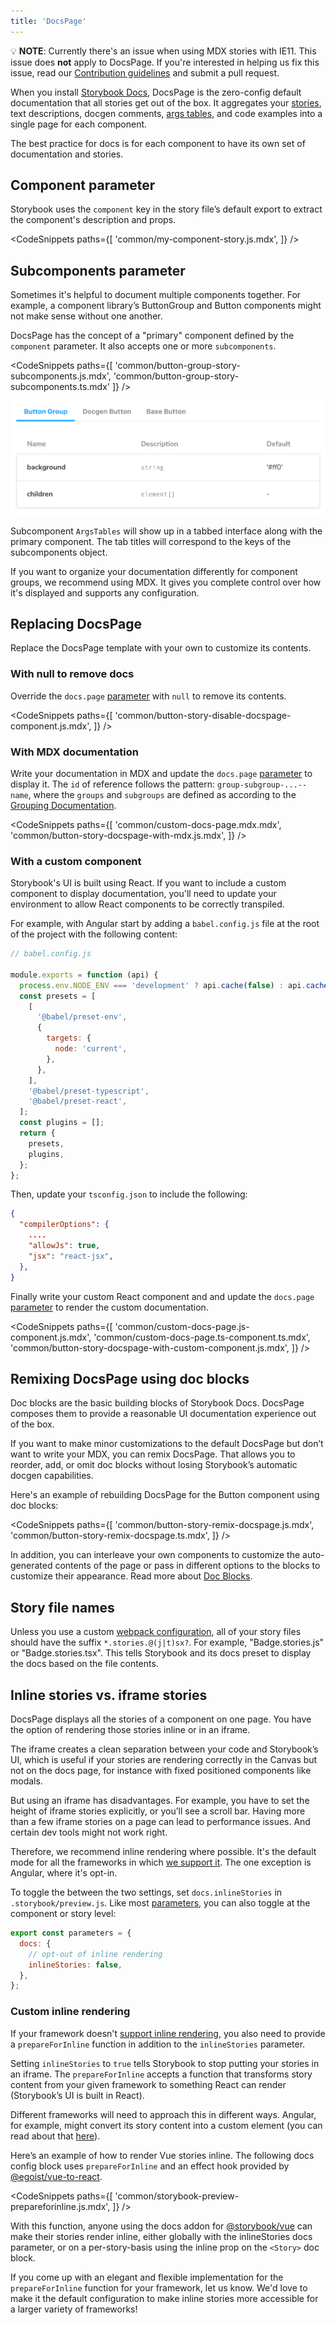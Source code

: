 ```yaml
---
title: 'DocsPage'
---
```


<div class="aside">

💡 <strong>NOTE</strong>: Currently there's an issue when using MDX stories with IE11. This issue does <strong>not</strong> apply to DocsPage. If you're interested in helping us fix this issue, read our <a href="https://github.com/storybookjs/storybook/blob/next/CONTRIBUTING.md">Contribution guidelines</a> and submit a pull request.

</div>

When you install [Storybook Docs](https://storybook.js.org/addons/@storybook/addon-docs), DocsPage is the zero-config default documentation that all stories get out of the box. It aggregates your [stories](../get-started/whats-a-story.md), text descriptions, docgen comments, [args tables](./doc-blocks.md#argstable), and code examples into a single page for each component.

The best practice for docs is for each component to have its own set of documentation and stories.

## Component parameter

Storybook uses the `component` key in the story file’s default export to extract the component's description and props.

<!-- prettier-ignore-start -->

<CodeSnippets
  paths={[
    'common/my-component-story.js.mdx',
  ]}
/>

<!-- prettier-ignore-end -->

## Subcomponents parameter

Sometimes it's helpful to document multiple components together. For example, a component library’s ButtonGroup and Button components might not make sense without one another.

DocsPage has the concept of a "primary" component defined by the `component` parameter. It also accepts one or more `subcomponents`.

<!-- prettier-ignore-start -->

<CodeSnippets
  paths={[
    'common/button-group-story-subcomponents.js.mdx',
    'common/button-group-story-subcomponents.ts.mdx'
  ]}
/>

<!-- prettier-ignore-end -->

![Subcomponents in Docs Page](./docspage-subcomponents.png)

Subcomponent `ArgsTables` will show up in a tabbed interface along with the primary component. The tab titles will correspond to the keys of the subcomponents object.

If you want to organize your documentation differently for component groups, we recommend using MDX. It gives you complete control over how it's displayed and supports any configuration.

## Replacing DocsPage

Replace the DocsPage template with your own to customize its contents.

### With null to remove docs

Override the `docs.page` [parameter](../writing-stories/parameters.md) with `null` to remove its contents.

<!-- prettier-ignore-start -->

<CodeSnippets
  paths={[
    'common/button-story-disable-docspage-component.js.mdx',
  ]}
/>

<!-- prettier-ignore-end -->

### With MDX documentation

Write your documentation in MDX and update the `docs.page` [parameter](../writing-stories/parameters.md) to display it. The `id` of reference follows the pattern: `group-subgroup-...--name`, where the `groups` and `subgroups` are defined as according to the [Grouping Documentation](https://storybook.js.org/docs/react/writing-stories/naming-components-and-hierarchy#grouping).

<!-- prettier-ignore-start -->

<CodeSnippets
  paths={[
    'common/custom-docs-page.mdx.mdx',
    'common/button-story-docspage-with-mdx.js.mdx',
  ]}
/>

<!-- prettier-ignore-end -->

### With a custom component

Storybook's UI is built using React. If you want to include a custom component to display documentation, you'll need to update your environment to allow React components to be correctly transpiled.

For example, with Angular start by adding a `babel.config.js` file at the root of the project with the following content:

```js
// babel.config.js

module.exports = function (api) {
  process.env.NODE_ENV === 'development' ? api.cache(false) : api.cache(true);
  const presets = [
    [
      '@babel/preset-env',
      {
        targets: {
          node: 'current',
        },
      },
    ],
    '@babel/preset-typescript',
    '@babel/preset-react',
  ];
  const plugins = [];
  return {
    presets,
    plugins,
  };
};
```

Then, update your `tsconfig.json` to include the following:

```json
{
  "compilerOptions": {
    ....
    "allowJs": true,
    "jsx": "react-jsx",
  },
}
```

Finally write your custom React component and and update the `docs.page` [parameter](../writing-stories/parameters.md) to render the custom documentation.

<!-- prettier-ignore-start -->

<CodeSnippets
  paths={[
    'common/custom-docs-page.js-component.js.mdx',
    'common/custom-docs-page.ts-component.ts.mdx',
    'common/button-story-docspage-with-custom-component.js.mdx',
  ]}
/>

<!-- prettier-ignore-end -->

## Remixing DocsPage using doc blocks

Doc blocks are the basic building blocks of Storybook Docs. DocsPage composes them to provide a reasonable UI documentation experience out of the box.

If you want to make minor customizations to the default DocsPage but don’t want to write your MDX, you can remix DocsPage. That allows you to reorder, add, or omit doc blocks without losing Storybook’s automatic docgen capabilities.

Here's an example of rebuilding DocsPage for the Button component using doc blocks:

<!-- prettier-ignore-start -->

<CodeSnippets
  paths={[
    'common/button-story-remix-docspage.js.mdx',
    'common/button-story-remix-docspage.ts.mdx',
  ]}
/>

<!-- prettier-ignore-end -->

In addition, you can interleave your own components to customize the auto-generated contents of the page or pass in different options to the blocks to customize their appearance. Read more about [Doc Blocks](./doc-blocks.md).

## Story file names

Unless you use a custom [webpack configuration](../configure/webpack.md#extending-storybooks-webpack-config), all of your story files should have the suffix `*.stories.@(j|t)sx?`. For example, "Badge.stories.js" or "Badge.stories.tsx". This tells Storybook and its docs preset to display the docs based on the file contents.

## Inline stories vs. iframe stories

DocsPage displays all the stories of a component on one page. You have the option of rendering those stories inline or in an iframe.

The iframe creates a clean separation between your code and Storybook’s UI, which is useful if your stories are rendering correctly in the Canvas but not on the docs page, for instance with fixed positioned components like modals.

But using an iframe has disadvantages. For example, you have to set the height of iframe stories explicitly, or you’ll see a scroll bar. Having more than a few iframe stories on a page can lead to performance issues. And certain dev tools might not work right.

Therefore, we recommend inline rendering where possible. It's the default mode for all the frameworks in which [we support it](../api/frameworks-feature-support.md). The one exception is Angular, where it's opt-in.

To toggle the between the two settings, set `docs.inlineStories` in `.storybook/preview.js`. Like most [parameters](../writing-stories/parameters.md), you can also toggle at the component or story level:

```js
export const parameters = {
  docs: {
    // opt-out of inline rendering
    inlineStories: false,
  },
};
```

### Custom inline rendering

If your framework doesn't [support inline rendering](../api/frameworks-feature-support.md), you also need to provide a `prepareForInline` function in addition to the `inlineStories` parameter.

Setting `inlineStories` to `true` tells Storybook to stop putting your stories in an iframe. The `prepareForInline` accepts a function that transforms story content from your given framework to something React can render (Storybook’s UI is built in React).

Different frameworks will need to approach this in different ways. Angular, for example, might convert its story content into a custom element (you can read about that [here](https://angular.io/guide/elements)).

Here’s an example of how to render Vue stories inline. The following docs config block uses `prepareForInline` and an effect hook provided by [@egoist/vue-to-react](https://github.com/egoist/vue-to-react).

<!-- prettier-ignore-start -->

<CodeSnippets
  paths={[
    'common/storybook-preview-prepareforinline.js.mdx',
  ]}
/>

<!-- prettier-ignore-end -->

With this function, anyone using the docs addon for [@storybook/vue](https://github.com/storybookjs/storybook/tree/master/app/vue) can make their stories render inline, either globally with the inlineStories docs parameter, or on a per-story-basis using the inline prop on the `<Story>` doc block.

If you come up with an elegant and flexible implementation for the `prepareForInline` function for your framework, let us know. We'd love to make it the default configuration to make inline stories more accessible for a larger variety of frameworks!

```

```
